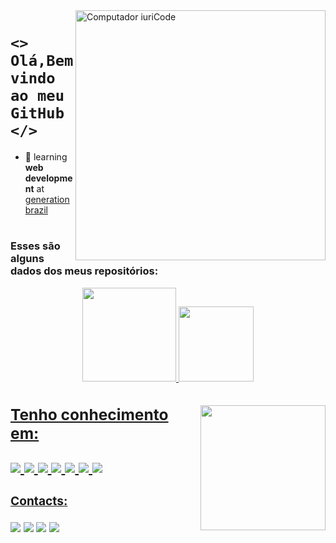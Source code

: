 <img src="https://raw.githubusercontent.com/MicaelliMedeiros/micaellimedeiros/master/image/computer-illustration.png" min-width="400px" max-width="400px" width="400px" align="right" alt="Computador iuriCode">

### <h1>`<> Olá,Bem vindo ao meu GitHub </>` </h1>
- 🌱 learning <b>web development</b> at [generation brazil](https://brazil.generation.org/) 
#

<h3> Esses são alguns dados dos meus repositórios:</3> </p>
<div align="center">
  <a href="https://github.com/LayannePereira">
  <img height="150em" src="https://github-readme-stats.vercel.app/api?username=LayannePereira&show_icons=true&theme=midnight-purple&include_all_commits=true&count_private=true"/>
  <img height="120em" src="https://github-readme-stats.vercel.app/api/top-langs/?username=LayannePereira&layout=compact&langs_count=7&theme=midnight-purple"/>
</div>
 
  <img align="right" height="200em" 
  src="https://user-images.githubusercontent.com/98171057/154536926-6d65e225-1947-426a-a37d-b06f11c6dc39.png"/>
 <h2> Tenho conhecimento em:</2> </p>
     <img src= https://img.shields.io/badge/Java-ED8B00?style=for-the-badge&logo=java&logoColor=white>
     <img src= https://img.shields.io/badge/Eclipse-2C2255?style=for-the-badge&logo=eclipse&logoColor=white>
     <img src= https://img.shields.io/badge/Spring_Boot-F2F4F9?style=for-the-badge&logo=spring-boot>
     <img src= https://img.shields.io/badge/MySQL-005C84?style=for-the-badge&logo=mysql&logoColor=white>
     <img src= https://img.shields.io/badge/Postman-FF6C37?style=for-the-badge&logo=Postman&logoColor=white>
     <img src=  https://img.shields.io/badge/GitHub-100000?style=for-the-badge&logo=github&logoColor=white>
     <img src=  https://img.shields.io/badge/GIT-E44C30?style=for-the-badge&logo=git&logoColor=white>

  
  <h3>Contacts: </p> </3>
      <a href = "https://www.instagram.com/laay_pereiira"><img src="https://img.shields.io/badge/-Instagram-%23E4405F?style=for-the-badge&logo=instagram&logoColor=white" target="_blank"></a>
      <a href = "mailto:layannepereiraa28@gmail.com"><img src="https://img.shields.io/badge/Gmail-D14836?style=for-the-badge&logo=gmail&logoColor=white" target="_blank"></a>
      <a href="https://www.linkedin.com/in/layane-pereira-84b95a229/" target="_blank"><img src="https://img.shields.io/badge/-LinkedIn-%230077B5?style=for-the-badge&logo=linkedin&logoColor=white" target="_blank"></a>
     <a href="https://api.whatsapp.com/send?phone=5511974100144" target="_blank"><img src="https://img.shields.io/badge/WhatsApp-25D366?style=for-the-badge&logo=whatsapp&logoColor=white" target="_blank"></a> 
     
##
 
 
 
</div>
